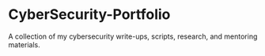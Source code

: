 # CyberSecurity-Portfolio
A collection of my cybersecurity write-ups, scripts, research, and mentoring materials.
